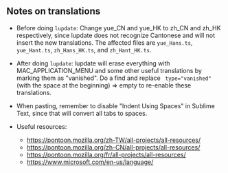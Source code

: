 ## Notes on translations

- Before doing `lupdate`: Change yue_CN and yue_HK to zh_CN and zh_HK respectively, since lupdate does not recognize Cantonese and will not insert the new translations. The affected files are `yue_Hans.ts`, `yue_Hant.ts`, `zh_Hans_HK.ts`, and `zh_Hant_HK.ts`.
- After doing `lupdate`: lupdate will erase everything with MAC_APPLICATION_MENU and some other useful translations by marking them as "vanished". Do a find and replace ` type="vanished"` (with the space at the beginning) => empty to re-enable these translations.
- When pasting, remember to disable "Indent Using Spaces" in Sublime Text, since that will convert all tabs to spaces.

- Useful resources:
  - https://pontoon.mozilla.org/zh-TW/all-projects/all-resources/
  - https://pontoon.mozilla.org/zh-CN/all-projects/all-resources/
  - https://pontoon.mozilla.org/fr/all-projects/all-resources/
  - https://www.microsoft.com/en-us/language/
